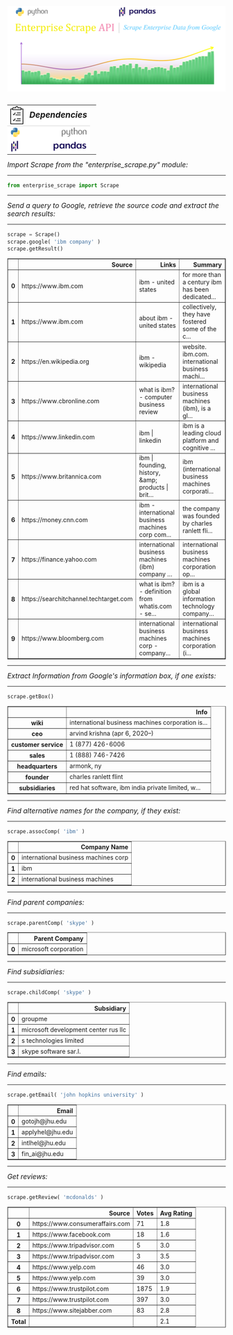 <p align="center">
    <img src="photos/sunset.png">
</p>
<table align="left">
    <tr>
        <td style="background-color:white; border-bottom:1px solid lightgrey" align="center">
            <img src="clipboard.png" style="width:30px; height:" align="center"/>
        </td>
        <td style="background-color:white; border-bottom:1px solid lightgrey" 
            align="center">
            <span style="font-size:19px"><b><i>Dependencies</i></b></span>
        </td>
    </tr>
    <tr>
        <td style="background-color:white">
            <img src="pythonlogo.png" style="width:23px; height:" align="center"/>
        </td>
        <td style="background-color:white">
            <img src="python.png" style="width:60px; height:" align="right"/>
        <td>
    </tr>
    <tr>
        <td style="background-color:white">
            <img src="pandaslogo.png" style="width:20px; height:" align="center"/>
        </td>
        <td style="background-color:white">
            <img src="pandas.png" style="width:80px; height:" align="right"/>
        </td>
    </tr>
</table>

<br>
<br>
<br>
<br>

<hr>
<i style="font-size:15.9px">Import Scrape from the "enterprise_scrape.py" module:</i>
<hr>


```python
from enterprise_scrape import Scrape
```

<hr>
<i style="font-size:15.9px">Send a query to Google, retrieve the source code and extract the search results:</i>
<hr>


```python
scrape = Scrape()
scrape.google( 'ibm company' )
scrape.getResult()
```

<table border="1" class="dataframe">
  <thead>
    <tr style="text-align: right;">
      <th></th>
      <th>Source</th>
      <th>Links</th>
      <th>Summary</th>
    </tr>
  </thead>
  <tbody>
    <tr>
      <th>0</th>
      <td>https://www.ibm.com</td>
      <td>ibm - united states</td>
      <td>for more than a century ibm has been dedicated...</td>
    </tr>
    <tr>
      <th>1</th>
      <td>https://www.ibm.com</td>
      <td>about ibm - united states</td>
      <td>collectively, they have fostered some of the c...</td>
    </tr>
    <tr>
      <th>2</th>
      <td>https://en.wikipedia.org</td>
      <td>ibm - wikipedia</td>
      <td>website. ibm.com. international business machi...</td>
    </tr>
    <tr>
      <th>3</th>
      <td>https://www.cbronline.com</td>
      <td>what is ibm? - computer business review</td>
      <td>international business machines (ibm), is a gl...</td>
    </tr>
    <tr>
      <th>4</th>
      <td>https://www.linkedin.com</td>
      <td>ibm | linkedin</td>
      <td>ibm is a leading cloud platform and cognitive ...</td>
    </tr>
    <tr>
      <th>5</th>
      <td>https://www.britannica.com</td>
      <td>ibm | founding, history, &amp;amp; products | brit...</td>
      <td>ibm (international business machines corporati...</td>
    </tr>
    <tr>
      <th>6</th>
      <td>https://money.cnn.com</td>
      <td>ibm - international business machines corp com...</td>
      <td>the company was founded by charles ranlett fli...</td>
    </tr>
    <tr>
      <th>7</th>
      <td>https://finance.yahoo.com</td>
      <td>international business machines (ibm) company ...</td>
      <td>international business machines corporation op...</td>
    </tr>
    <tr>
      <th>8</th>
      <td>https://searchitchannel.techtarget.com</td>
      <td>what is ibm? - definition from whatis.com - se...</td>
      <td>ibm is a global information technology company...</td>
    </tr>
    <tr>
      <th>9</th>
      <td>https://www.bloomberg.com</td>
      <td>international business machines corp - company...</td>
      <td>international business machines corporation (i...</td>
    </tr>
  </tbody>
</table>

<hr>
<i style="font-size:15.9px">Extract Information from Google's information box, if one exists:</i>
<hr>


```python
scrape.getBox()
```

<table border="1" class="dataframe">
  <thead>
    <tr style="text-align: right;">
      <th></th>
      <th>Info</th>
    </tr>
  </thead>
  <tbody>
    <tr>
      <th>wiki</th>
      <td>international business machines corporation is...</td>
    </tr>
    <tr>
      <th>ceo</th>
      <td>arvind krishna (apr 6, 2020–)</td>
    </tr>
    <tr>
      <th>customer service</th>
      <td>1 (877) 426-6006</td>
    </tr>
    <tr>
      <th>sales</th>
      <td>1 (888) 746-7426</td>
    </tr>
    <tr>
      <th>headquarters</th>
      <td>armonk, ny</td>
    </tr>
    <tr>
      <th>founder</th>
      <td>charles ranlett flint</td>
    </tr>
    <tr>
      <th>subsidiaries</th>
      <td>red hat software, ibm india private limited, w...</td>
    </tr>
  </tbody>
</table>

<hr>
<i style="font-size:15.9px">Find alternative names for the company, if they exist:</i>
<hr>


```python
scrape.assocComp( 'ibm' )
```

<table border="1" class="dataframe">
  <thead>
    <tr style="text-align: right;">
      <th></th>
      <th>Company Name</th>
    </tr>
  </thead>
  <tbody>
    <tr>
      <th>0</th>
      <td>international business machines corp</td>
    </tr>
    <tr>
      <th>1</th>
      <td>ibm</td>
    </tr>
    <tr>
      <th>2</th>
      <td>international business machines</td>
    </tr>
  </tbody>
</table>

<hr>
<i style="font-size:15.9px">Find parent companies:</i>
<hr>


```python
scrape.parentComp( 'skype' )
```

<table border="1" class="dataframe">
  <thead>
    <tr style="text-align: right;">
      <th></th>
      <th>Parent Company</th>
    </tr>
  </thead>
  <tbody>
    <tr>
      <th>0</th>
      <td>microsoft corporation</td>
    </tr>
  </tbody>
</table>

<hr>
<i style="font-size:15.9px">Find subsidiaries:</i>
<hr>


```python
scrape.childComp( 'skype' )
```

<table border="1" class="dataframe">
  <thead>
    <tr style="text-align: right;">
      <th></th>
      <th>Subsidiary</th>
    </tr>
  </thead>
  <tbody>
    <tr>
      <th>0</th>
      <td>groupme</td>
    </tr>
    <tr>
      <th>1</th>
      <td>microsoft development center rus llc</td>
    </tr>
    <tr>
      <th>2</th>
      <td>s technologies limited</td>
    </tr>
    <tr>
      <th>3</th>
      <td>skype software sar.l.</td>
    </tr>
  </tbody>
</table>

<hr>
<i style="font-size:15.9px">Find emails:</i>
<hr>

```python
scrape.getEmail( 'john hopkins university' )
```

<table border="1" class="dataframe">
  <thead>
    <tr style="text-align: right;">
      <th></th>
      <th>Email</th>
    </tr>
  </thead>
  <tbody>
    <tr>
      <th>0</th>
      <td>gotojh@jhu.edu</td>
    </tr>
    <tr>
      <th>1</th>
      <td>applyhel@jhu.edu</td>
    </tr>
    <tr>
      <th>2</th>
      <td>intlhel@jhu.edu</td>
    </tr>
    <tr>
      <th>3</th>
      <td>fin_ai@jhu.edu</td>
    </tr>
  </tbody>
</table>

<hr>
<i style="font-size:15.9px">Get reviews:</i>
<hr>


```python
scrape.getReview( 'mcdonalds' )
```

<table border="1" class="dataframe">
  <thead>
    <tr style="text-align: right;">
      <th></th>
      <th>Source</th>
      <th>Votes</th>
      <th>Avg Rating</th>
    </tr>
  </thead>
  <tbody>
    <tr>
      <th>0</th>
      <td>https://www.consumeraffairs.com</td>
      <td>71</td>
      <td>1.8</td>
    </tr>
    <tr>
      <th>1</th>
      <td>https://www.facebook.com</td>
      <td>18</td>
      <td>1.6</td>
    </tr>
    <tr>
      <th>2</th>
      <td>https://www.tripadvisor.com</td>
      <td>5</td>
      <td>3.0</td>
    </tr>
    <tr>
      <th>3</th>
      <td>https://www.tripadvisor.com</td>
      <td>3</td>
      <td>3.5</td>
    </tr>
    <tr>
      <th>4</th>
      <td>https://www.yelp.com</td>
      <td>46</td>
      <td>3.0</td>
    </tr>
    <tr>
      <th>5</th>
      <td>https://www.yelp.com</td>
      <td>39</td>
      <td>3.0</td>
    </tr>
    <tr>
      <th>6</th>
      <td>https://www.trustpilot.com</td>
      <td>1875</td>
      <td>1.9</td>
    </tr>
    <tr>
      <th>7</th>
      <td>https://www.trustpilot.com</td>
      <td>397</td>
      <td>3.0</td>
    </tr>
    <tr>
      <th>8</th>
      <td>https://www.sitejabber.com</td>
      <td>83</td>
      <td>2.8</td>
    </tr>
    <tr>
      <th>Total</th>
      <td></td>
      <td></td>
      <td>2.1</td>
    </tr>
  </tbody>
</table>
